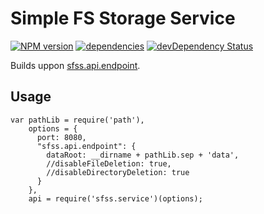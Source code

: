 # Simple FS Storage Service
[![NPM version](https://badge.fury.io/js/sfss.service.svg)](http://badge.fury.io/js/sfss.service)
[![dependencies](https://david-dm.org/luscus/sfss.service.svg)](https://david-dm.org/luscus/sfss.service)
[![devDependency Status](https://david-dm.org/luscus/sfss.service/dev-status.svg?theme=shields.io)](https://david-dm.org/luscus/sfss.service#info=devDependencies)

Builds uppon [sfss.api.endpoint](https://github.com/luscus/sfss.api.endpoint).


## Usage

    var pathLib = require('path'),
        options = {
          port: 8080,
          "sfss.api.endpoint": {
            dataRoot: __dirname + pathLib.sep + 'data',
            //disableFileDeletion: true,
            //disableDirectoryDeletion: true
          }
        },
        api = require('sfss.service')(options);
